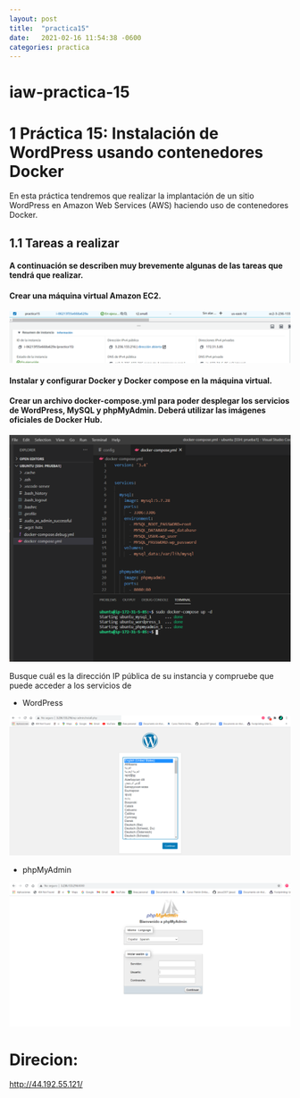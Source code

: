 ```yaml
---
layout: post
title:  "practica15"
date:   2021-02-16 11:54:38 -0600
categories: practica
---
```

# iaw-practica-15
# 1 Práctica 15: Instalación de WordPress usando contenedores Docker
En esta práctica tendremos que realizar la implantación de un sitio WordPress en Amazon Web Services (AWS) haciendo uso de contenedores Docker.

## 1.1 Tareas a realizar
#### A continuación se describen muy brevemente algunas de las tareas que tendrá que realizar.

#### Crear una máquina virtual Amazon EC2.
![imagen](https://raw.githubusercontent.com/jesus2307/jesus2307.github.io/master/imagen/Captura4.PNG "imagen")


#### Instalar y configurar Docker y Docker compose en la máquina virtual.

#### Crear un archivo docker-compose.yml para poder desplegar los servicios de WordPress, MySQL y phpMyAdmin. Deberá utilizar las imágenes oficiales de Docker Hub.
![imagen](https://raw.githubusercontent.com/jesus2307/jesus2307.github.io/master/imagen/Captura1.PNG "imagen")


Busque cuál es la dirección IP pública de su instancia y compruebe que puede acceder a los servicios de 
+ WordPress

![imagen](https://raw.githubusercontent.com/jesus2307/jesus2307.github.io/master/imagen/Captura2.PNG "imagen")

+ phpMyAdmin

![imagen](https://raw.githubusercontent.com/jesus2307/jesus2307.github.io/master/imagen/Captura3.PNG "imagen")

# Direcion: 
http://44.192.55.121/ 




